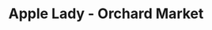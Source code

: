 ---
title: "Apple Lady - Orchard Market"
url: /calgary/apple-lady-orchard-market/
shop: health food
---